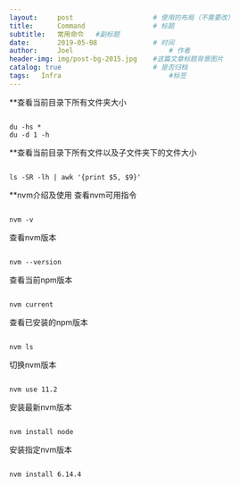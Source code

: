 ```yaml
---
layout:     post   				    # 使用的布局（不需要改）
title:      Command 				# 标题 
subtitle:   常用命令   #副标题
date:       2019-05-08 				# 时间
author:     Joel 						# 作者
header-img: img/post-bg-2015.jpg 	#这篇文章标题背景图片
catalog: true 						# 是否归档
tags:	Infra							#标签
---
```


**查看当前目录下所有文件夹大小  
<pre><code>
du -hs *   
du -d 1 -h
</code></pre>


**查看当前目录下所有文件以及子文件夹下的文件大小  
<pre><code>
ls -SR -lh | awk '{print $5, $9}'      
</code></pre>


**nvm介绍及使用
查看nvm可用指令
<pre><code>
nvm -v
</code></pre>
查看nvm版本
<pre><code>
nvm --version
</code></pre>
查看当前npm版本
<pre><code>
nvm current
</code></pre>
查看已安装的npm版本
<pre><code>
nvm ls
</code></pre>
切换nvm版本
<pre><code>
nvm use 11.2
</code></pre>
安装最新nvm版本
<pre><code>
nvm install node
</code></pre>
安装指定nvm版本
<pre><code>
nvm install 6.14.4
</code></pre>



